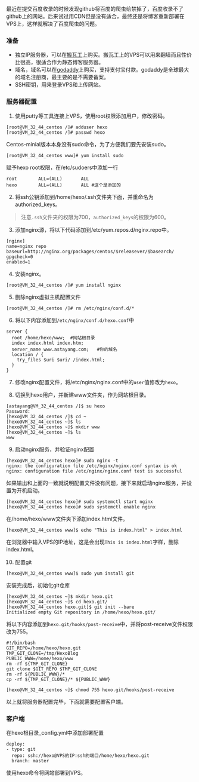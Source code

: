 
最近在提交百度收录的时候发现github将百度的爬虫给禁掉了，百度收录不了github上的网站。后来试过用CDN但是没有适合，最终还是将博客重新部署在VPS上，这样就解决了百度爬虫的问题。

<!--more-->

### 准备

- 独立IP服务器，可以在[搬瓦工](http://bandwagonhost.com/)上购买。搬瓦工上的VPS可以用来翻墙而且性价比很高，很适合作为静态博客服务器。
- 域名，域名可以在[godaddy](https://sg.godaddy.com/zh?countryview=1)上购买，支持支付宝付款。godaddy是全球最大的域名注册商，最主要的是不需要备案。
- SSH密钥，用来登录VPS和上传网站。

### 服务器配置

1. 使用putty等工具连接上VPS，使用root权限添加用户，修改密码。

  ```
  [root@VM_32_44_centos /]# adduser hexo
  [root@VM_32_44_centos /]# passwd hexo
  ```

  Centos-minial版本本身没有sudo命令，为了方便我们要先安装sudo。

  ```
  [root@VM_32_44_centos www]# yum install sudo
  ```

  赋予hexo root权限，在/etc/sudoers中添加一行
  ```
  root        ALL=(ALL)       ALL
  hexo        ALL=(ALL)       ALL #这个是添加的
  ```


2. 将ssh公钥添加到/home/hexo/.ssh文件夹下面，并重命名为authorized_keys。

  > 注意`.ssh`文件夹的权限为700，`authorized_keys`的权限为600。

3. 添加nginx源，将以下代码添加到/etc/yum.repos.d/nginx.repo中。

  ```
  [nginx]
  name=nginx repo
  baseurl=http://nginx.org/packages/centos/$releasever/$basearch/
  gpgcheck=0
  enabled=1
  ```

4. 安装nginx。

  ```
  [root@VM_32_44_centos /]# yum install nginx
  ```

5. 删除nginx虚拟主机配置文件

  ```
  [root@VM_32_44_centos /]# rm /etc/nginx/conf.d/*
  ```

6. 将以下内容添加到`/etc/nginx/conf.d/hexo.conf`中

  ```
  server {
    root /home/hexo/www;  #网站根目录
    index index.html index.htm;
    server_name www.astayang.com;   #你的域名
    location / {
      try_files $uri $uri/ /index.html;
    }
  }
  ```

7. 修改nginx配置文件，将/etc/nginx/nginx.conf中的`user`值修改为`hexo`。

8. 切换到hexo用户，并新建www文件夹，作为网站根目录。

  ```
  [astayang@VM_32_44_centos /]$ su hexo
  Password:
  [hexo@VM_32_44_centos /]$ cd ~
  [hexo@VM_32_44_centos ~]$ ls
  [hexo@VM_32_44_centos ~]$ mkdir www
  [hexo@VM_32_44_centos ~]$ ls
  www
  ```

9. 启动nginx服务，并验证nginx配置

  ```
  [hexo@VM_32_44_centos hexo]# sudo nginx -t
  nginx: the configuration file /etc/nginx/nginx.conf syntax is ok
  nginx: configuration file /etc/nginx/nginx.conf test is successful
  ```

  如果输出和上面的一致就说明配置文件没有问题，接下来就启动nginx服务，并设置为开机启动。

  ```
  [hexo@VM_32_44_centos hexo]# sudo systemctl start nginx
  [hexo@VM_32_44_centos hexo]# sudo systemctl enable nginx
  ```

  在/home/hexo/www文件夹下添加index.html文件。

  ```
  [hexo@VM_32_44_centos www]$ echo "This is index.html" > index.html
  ```

  在浏览器中输入VPS的IP地址，这是会出现`This is index.html`字样，删除index.html。

10. 配置git
  ```
  [hexo@VM_32_44_centos www]$ sudo yum install git
  ```

  安装完成后，初始化git仓库
  ```
  [hexo@VM_32_44_centos ~]$ mkdir hexo.git
  [hexo@VM_32_44_centos ~]$ cd hexo.git/
  [hexo@VM_32_44_centos hexo.git]$ git init --bare
  Initialized empty Git repository in /home/hexo/hexo.git/
  ```

  将以下内容添加到`hexo.git/hooks/post-receive`中，并将post-receive文件权限改为755。
  ```
  #!/bin/bash
  GIT_REPO=/home/hexo/hexo.git
  TMP_GIT_CLONE=/tmp/HexoBlog
  PUBLIC_WWW=/home/hexo/www
  rm -rf ${TMP_GIT_CLONE}
  git clone $GIT_REPO $TMP_GIT_CLONE
  rm -rf ${PUBLIC_WWW}/*
  cp -rf ${TMP_GIT_CLONE}/* ${PUBLIC_WWW}
  ```

  ```
  [hexo@VM_32_44_centos ~]$ chmod 755 hexo.git/hooks/post-receive
  ```


以上就将服务器配置完毕，下面就需要配置客户端。

### 客户端

在hexo根目录_config.yml中添加部署配置

```
deploy:
- type: git
  repo: ssh://hexo@VPS的IP:ssh的端口/home/hexo/hexo.git
  branch: master
```

使用hexo命令将网站部署到VPS。
